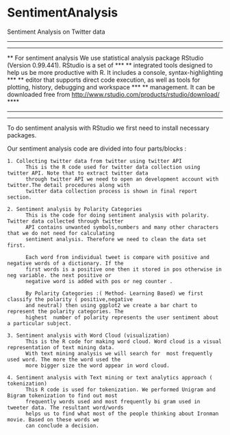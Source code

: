 # SentimentAnalysis
Sentiment Analysis on Twitter data

*****************************************************************************************************************************
*****************************************************************************************************************************
** For sentiment analysis We use statistical analysis package RStudio (Version 0.99.441). RStudio is a set of             ***
** integrated tools designed to help us be more productive with R. It includes a console, syntax-highlighting             ***
** editor that supports direct code execution, as well as tools for plotting, history, debugging and workspace            ***
** management. It can be downloaded free from http://www.rstudio.com/products/rstudio/download/                          ****
*****************************************************************************************************************************
*****************************************************************************************************************************

To do sentiment analysis with RStudio we first need to install necessary packages.

Our sentiment analysis code are divided into four parts/blocks :

    1. Collecting twitter data from twitter using twitter API  
          This is the R code used for twitter data collection using twitter API. Note that to extract twitter data 
          through twitter API we need to open an development account with twitter.The detail procedures along with 
          twitter data collection process is shown in final report section.
          
    2. Sentiment analysis by Polarity Categories
          This is the code for doing sentiment analysis with polarity. Twitter data collected through twitter 
          API contains unwanted symbols,numbers and many other characters that we do not need for calculating 
          sentiment analysis. Therefore we need to clean the data set first.

          Each word from individual tweet is compare with positive and negative words of a dictionary. If the 
          first words is a positive one then it stored in pos otherwise in neg variable. the next positive or 
          negative word is added with pos or neg counter .

          By Polarity Categories :( Method- Learning Based) we first classify the polarity ( positive,negative 
          and neutral) then using ggplot2 we create a bar chart to represent the polarity categories. The 
          highest  number of polarity represents the user sentiment about a particular subject.

    3. Sentiment analysis with Word Cloud (visualization) 
          This is the R code for making word cloud. Word cloud is a visual representation of text mining data. 
          With text mining analysis we will search for  most frequently used word. The more the word used the
          more bigger size the word appear in word cloud.
    
    4. Sentiment analysis with Text mining or text analytics approach ( tokenization)
          This R code is used for tokenization. We performed Unigram and Bigram tokenization to find out most
          frequently words used and most frequently bi gram used in tweeter data. The resultant word/words 
          helps us to find what most of the people thinking about Ironman movie. Based on these words we 
          can conclude a decision.
